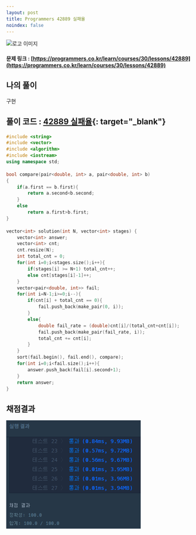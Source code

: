 ```yaml
---
layout: post
title: Programmers 42889 실패율
noindex: false
---
```

![로고 이미지](https://s3.ap-northeast-2.amazonaws.com/grepp-cloudfront/programmers_imgs/design/logo.jpg)

#### 문제 링크 : [https://programmers.co.kr/learn/courses/30/lessons/42889](https://programmers.co.kr/learn/courses/30/lessons/42889)


## 나의 풀이
구현


## 풀이 코드 : [42889 실패율](https://github.com/sun-pyo/algorithm/blob/main/programmers/42889.cpp){: target="_blank"}

```c++
#include <string>
#include <vector>
#include <algorithm>
#include <iostream>
using namespace std;

bool compare(pair<double, int> a, pair<double, int> b)
{
    if(a.first == b.first){
        return a.second<b.second;
    }
    else 
        return a.first>b.first;
}

vector<int> solution(int N, vector<int> stages) {
    vector<int> answer;
    vector<int> cnt;
    cnt.resize(N);
    int total_cnt = 0;
    for(int i=0;i<stages.size();i++){
        if(stages[i] >= N+1) total_cnt++;
        else cnt[stages[i]-1]++;
    }
    vector<pair<double, int>> fail;
    for(int i=N-1;i>=0;i--){
        if(cnt[i] + total_cnt == 0){
            fail.push_back(make_pair(0, i));
        }
        else{
            double fail_rate = (double)cnt[i]/(total_cnt+cnt[i]);
            fail.push_back(make_pair(fail_rate, i));    
            total_cnt += cnt[i];
        }
    }
    sort(fail.begin(), fail.end(), compare);
    for(int i=0;i<fail.size();i++){
        answer.push_back(fail[i].second+1);
    }
    return answer;
}
```


## 채점결과

![42586](\algorithm\img\programmers_42889.PNG)
